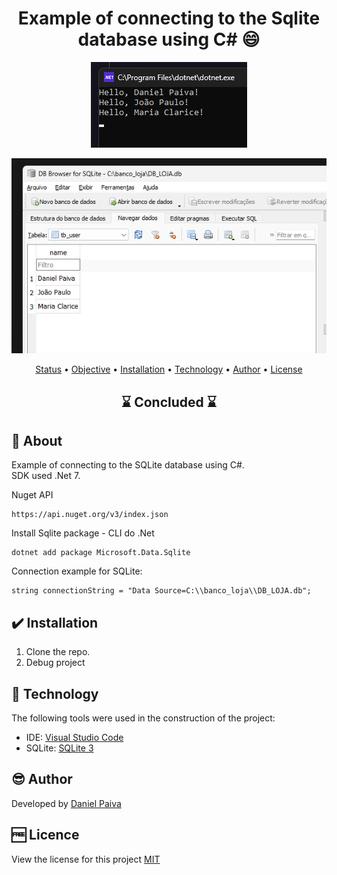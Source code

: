 <h1 align="center"> Example of connecting to the Sqlite database using C# 😄</h1>

<p align="center">
    <img src="./_src/sql.png">
</p>

<p align="center">
    <img src="./_src/sql_02.png">
</p>

<p align="center">
 <a href="#status">Status</a> • 
 <a href="#objective">Objective</a> •
 <a href="#installation">Installation</a> • 
 <a href="#technology">Technology</a> • 
 <a href="#author">Author</a> • 
 <a href="#licence">License</a>
</p>

<h2 align="center" id=status> 
	⌛ Concluded ⌛
</h2>

<h2 id=objective>📜 About</h2>
<p>
Example of connecting to the SQLite database using C#.<br>
SDK used .Net 7.<br>
</p>

<p>
Nuget API

~~~
https://api.nuget.org/v3/index.json
~~~
</p>

Install Sqlite package - CLI do .Net
~~~
dotnet add package Microsoft.Data.Sqlite
~~~

Connection example for SQLite:
~~~
string connectionString = "Data Source=C:\\banco_loja\\DB_LOJA.db";
~~~

<h2 id=installation>✔️ Installation</h2>

1. Clone the repo.
2. Debug project


<h2 id=technology>🧰 Technology</h2>

The following tools were used in the construction of the project:

- IDE: <a href="https://code.visualstudio.com/download">Visual Studio Code</a>
- SQLite: <a href="https://www.sqlite.org/download.html">SQLite 3</a>

<h2 id=author>😎 Author</h2>

Developed by <a href="https://www.linkedin.com/in/danhpaiva/" target="_blank">Daniel Paiva</a>

<h2 id=licence>🆓 Licence</h2>
View the license for this project 
<a href="https://github.com/danhpaiva/example-csharp-database-202302-02" target="_blank">MIT</a>
